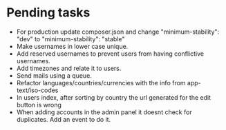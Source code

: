 # Pending tasks

- For production update composer.json and change "minimum-stability": "dev" to "minimum-stability": "stable"
- Make usernames in lower case unique.
- Add reserved usernames to prevent users from having conflictive usernames.
- Add timezones and relate it to users.
- Send mails using a queue.
- Refactor languages/countries/currencies with the info from app-text/iso-codes
- In users index, after sorting by country the url generated for the edit button is wrong
- When adding accounts in the admin panel it doesnt check for duplicates. Add an event to do it.
